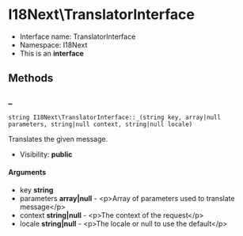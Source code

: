 I18Next\TranslatorInterface
===============






* Interface name: TranslatorInterface
* Namespace: I18Next
* This is an **interface**






Methods
-------


### _

    string I18Next\TranslatorInterface::_(string key, array|null parameters, string|null context, string|null locale)

Translates the given message.



* Visibility: **public**


#### Arguments
* key **string**
* parameters **array|null** - &lt;p&gt;Array of parameters used to translate message&lt;/p&gt;
* context **string|null** - &lt;p&gt;The context of the request&lt;/p&gt;
* locale **string|null** - &lt;p&gt;The locale or null to use the default&lt;/p&gt;


